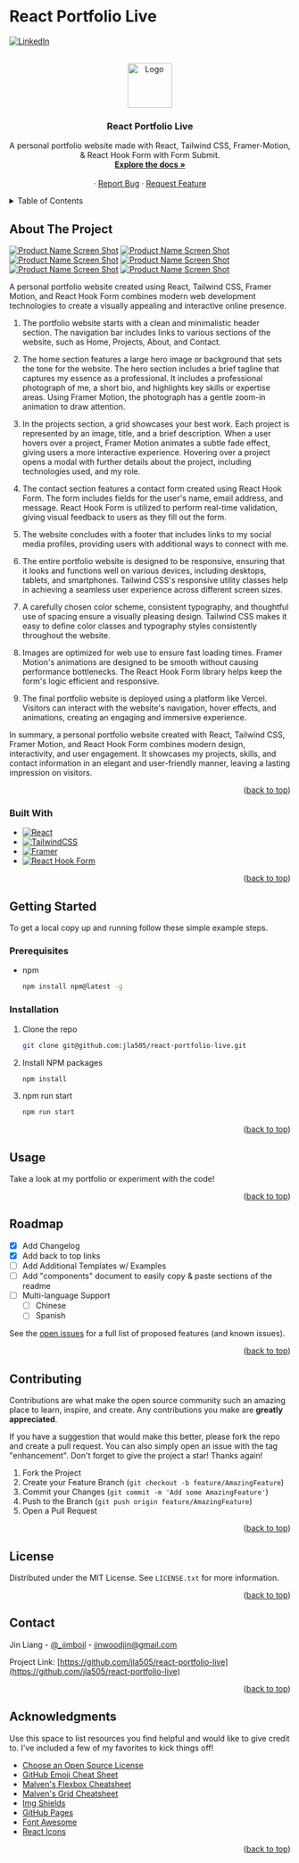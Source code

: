 # React Portfolio Live

<!-- Improved compatibility of back to top link: See: https://github.com/othneildrew/Best-README-Template/pull/73 -->
<a name="readme-top"></a>
<!--
*** Thanks for checking out the Best-README-Template. If you have a suggestion
*** that would make this better, please fork the repo and create a pull request
*** or simply open an issue with the tag "enhancement".
*** Don't forget to give the project a star!
*** Thanks again! Now go create something AMAZING! :D
-->



<!-- PROJECT SHIELDS -->
<!--
*** I'm using markdown "reference style" links for readability.
*** Reference links are enclosed in brackets [ ] instead of parentheses ( ).
*** See the bottom of this document for the declaration of the reference variables
*** for contributors-url, forks-url, etc. This is an optional, concise syntax you may use.
*** https://www.markdownguide.org/basic-syntax/#reference-style-links
-->
[![LinkedIn][linkedin-shield]][linkedin-url]



<!-- PROJECT LOGO -->
<br />
<div align="center">
  <a href="https://github.com/jla505/react-portfolio-live">
    <img src="public/logo192.png" alt="Logo" width="80" height="80">
  </a>

  <h3 align="center">React Portfolio Live</h3>

  <p align="center">
    A personal portfolio website made with React, Tailwind CSS, Framer-Motion, & React Hook Form with Form Submit.
    <br />
    <a href="https://github.com/jla505/react-portfolio-live"><strong>Explore the docs »</strong></a>
    <br />
    <br />
    ·
    <a href="https://github.com/jla505/react-portfolio-live/issues">Report Bug</a>
    ·
    <a href="https://github.com/jla505/react-portfolio-live/issues">Request Feature</a>
  </p>
</div>



<!-- TABLE OF CONTENTS -->
<details>
  <summary>Table of Contents</summary>
  <ol>
    <li>
      <a href="#about-the-project">About The Project</a>
      <ul>
        <li><a href="#built-with">Built With</a></li>
      </ul>
    </li>
    <li>
      <a href="#getting-started">Getting Started</a>
      <ul>
        <li><a href="#prerequisites">Prerequisites</a></li>
        <li><a href="#installation">Installation</a></li>
      </ul>
    </li>
    <li><a href="#usage">Usage</a></li>
    <li><a href="#roadmap">Roadmap</a></li>
    <li><a href="#contributing">Contributing</a></li>
    <li><a href="#license">License</a></li>
    <li><a href="#contact">Contact</a></li>
    <li><a href="#acknowledgments">Acknowledgments</a></li>
  </ol>
</details>



<!-- ABOUT THE PROJECT -->
## About The Project

[![Product Name Screen Shot][product-screenshot]](https://example.com)
[![Product Name Screen Shot][product-screenshot2]](https://example.com)
[![Product Name Screen Shot][product-screenshot3]](https://example.com)
[![Product Name Screen Shot][product-screenshot4]](https://example.com)
[![Product Name Screen Shot][product-screenshot5]](https://example.com)
[![Product Name Screen Shot][product-screenshot6]](https://example.com)



A personal portfolio website created using React, Tailwind CSS, Framer Motion, and React Hook Form combines modern web development technologies to create a visually appealing and interactive online presence.

1. The portfolio website starts with a clean and minimalistic header section. The navigation bar includes links to various sections of the website, such as Home, Projects, About, and Contact.

2. The home section features a large hero image or background that sets the tone for the website. The hero section includes a brief tagline that captures my essence as a professional. It includes a professional photograph of me, a short bio, and highlights key skills or expertise areas. Using Framer Motion, the photograph has a gentle zoom-in animation to draw attention.

3. In the projects section, a grid showcases your best work. Each project is represented by an image, title, and a brief description. When a user hovers over a project, Framer Motion animates a subtle fade effect, giving users a more interactive experience. Hovering over a project opens a modal with further details about the project, including technologies used, and my role.

4. The contact section features a contact form created using React Hook Form. The form includes fields for the user's name, email address, and message. React Hook Form is utilized to perform real-time validation, giving visual feedback to users as they fill out the form. 

5. The website concludes with a footer that includes links to my social media profiles, providing users with additional ways to connect with me.

6. The entire portfolio website is designed to be responsive, ensuring that it looks and functions well on various devices, including desktops, tablets, and smartphones. Tailwind CSS's responsive utility classes help in achieving a seamless user experience across different screen sizes.

7. A carefully chosen color scheme, consistent typography, and thoughtful use of spacing ensure a visually pleasing design. Tailwind CSS makes it easy to define color classes and typography styles consistently throughout the website.

8. Images are optimized for web use to ensure fast loading times. Framer Motion's animations are designed to be smooth without causing performance bottlenecks. The React Hook Form library helps keep the form's logic efficient and responsive.

9. The final portfolio website is deployed using a platform like Vercel. Visitors can interact with the website's navigation, hover effects, and animations, creating an engaging and immersive experience.

In summary, a personal portfolio website created with React, Tailwind CSS, Framer Motion, and React Hook Form combines modern design, interactivity, and user engagement. It showcases my projects, skills, and contact information in an elegant and user-friendly manner, leaving a lasting impression on visitors.

<p align="right">(<a href="#readme-top">back to top</a>)</p>

### Built With

* [![React][React.js]][React-url]
* [![TailwindCSS][TailwindCSS.com]][TailwindCSS-url]
* [![Framer][Framer.com]][Framer-url]
* [![React Hook Form][ReactHookForm.com]][ReactHookForm-url]

<p align="right">(<a href="#readme-top">back to top</a>)</p>

<!-- GETTING STARTED -->
## Getting Started

To get a local copy up and running follow these simple example steps.

### Prerequisites

* npm
  ```sh
  npm install npm@latest -g
  ```

### Installation

1. Clone the repo
   ```sh
   git clone git@github.com:jla505/react-portfolio-live.git
   ```
2. Install NPM packages
   ```sh
   npm install
   ```
3. npm run start 
   ```sh
   npm run start
   ```

<p align="right">(<a href="#readme-top">back to top</a>)</p>



<!-- USAGE EXAMPLES -->
## Usage

Take a look at my portfolio or experiment with the code!

<p align="right">(<a href="#readme-top">back to top</a>)</p>



<!-- ROADMAP -->
## Roadmap

- [x] Add Changelog
- [x] Add back to top links
- [ ] Add Additional Templates w/ Examples
- [ ] Add "components" document to easily copy & paste sections of the readme
- [ ] Multi-language Support
    - [ ] Chinese
    - [ ] Spanish

See the [open issues](https://github.com/jla505/react-portfolio-live/issues) for a full list of proposed features (and known issues).

<p align="right">(<a href="#readme-top">back to top</a>)</p>



<!-- CONTRIBUTING -->
## Contributing

Contributions are what make the open source community such an amazing place to learn, inspire, and create. Any contributions you make are **greatly appreciated**.

If you have a suggestion that would make this better, please fork the repo and create a pull request. You can also simply open an issue with the tag "enhancement".
Don't forget to give the project a star! Thanks again!

1. Fork the Project
2. Create your Feature Branch (`git checkout -b feature/AmazingFeature`)
3. Commit your Changes (`git commit -m 'Add some AmazingFeature'`)
4. Push to the Branch (`git push origin feature/AmazingFeature`)
5. Open a Pull Request

<p align="right">(<a href="#readme-top">back to top</a>)</p>



<!-- LICENSE -->
## License

Distributed under the MIT License. See `LICENSE.txt` for more information.

<p align="right">(<a href="#readme-top">back to top</a>)</p>



<!-- CONTACT -->
## Contact

Jin Liang - [@_jimbojl](https://twitter.com/_jimbojl) - jinwoodjin@gmail.com

Project Link: [https://github.com/jla505/react-portfolio-live](https://github.com/jla505/react-portfolio-live)

<p align="right">(<a href="#readme-top">back to top</a>)</p>

<!-- ACKNOWLEDGMENTS -->
## Acknowledgments

Use this space to list resources you find helpful and would like to give credit to. I've included a few of my favorites to kick things off!

* [Choose an Open Source License](https://choosealicense.com)
* [GitHub Emoji Cheat Sheet](https://www.webpagefx.com/tools/emoji-cheat-sheet)
* [Malven's Flexbox Cheatsheet](https://flexbox.malven.co/)
* [Malven's Grid Cheatsheet](https://grid.malven.co/)
* [Img Shields](https://shields.io)
* [GitHub Pages](https://pages.github.com)
* [Font Awesome](https://fontawesome.com)
* [React Icons](https://react-icons.github.io/react-icons/search)

<p align="right">(<a href="#readme-top">back to top</a>)</p>

<!-- MARKDOWN LINKS & IMAGES -->
<!-- https://www.markdownguide.org/basic-syntax/#reference-style-links -->
[linkedin-shield]: https://img.shields.io/badge/-LinkedIn-black.svg?style=for-the-badge&logo=linkedin&colorB=555
[linkedin-url]: https://www.linkedin.com/in/jin-liang/
[product-screenshot]: public/Screenshot1.png
[product-screenshot2]: public/Screenshot2.png
[product-screenshot3]: public/Screenshot3.png
[product-screenshot4]: public/Screenshot4.png
[product-screenshot5]: public/Screenshot5.png
[product-screenshot6]: public/Screenshot6.png
[React.js]: https://img.shields.io/badge/React-20232A?style=for-the-badge&logo=react&logoColor=61DAFB
[React-url]: https://reactjs.org/
[TailwindCSS.com]: https://img.shields.io/badge/tailwindcss-%2338B2AC.svg?style=for-the-badge&logo=tailwind-css&logoColor=white
[TailwindCSS-url]: https://tailwindcss.com/
[Framer.com]: https://img.shields.io/badge/Framer-black?style=for-the-badge&logo=framer&logoColor=blue
[Framer-url]: https://framer.com/
[Reacthookform.com]: https://img.shields.io/badge/React%20Hook%20Form-%23EC5990.svg?style=for-the-badge&logo=reacthookform&logoColor=white
[Reacthookform-url]: https://www.react-hook-form.com/